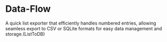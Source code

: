 # Data-Flow
A quick list exporter that efficiently handles numbered entries, allowing seamless export to CSV or SQLite formats for easy data management and storage.(ListToDB)
